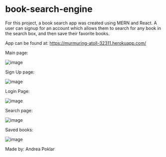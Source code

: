 # book-search-engine

For this project, a book search app was created using MERN and React. A user can signup for an account which allows them to search for any book in the search box, and then save their favorite books.

App can be found at: https://murmuring-atoll-32311.herokuapp.com/

Main page:

![image](https://user-images.githubusercontent.com/77218022/127094117-2685e30a-e60a-4fb6-b86a-4df4db5b06f4.png)

Sign Up page:

![image](https://user-images.githubusercontent.com/77218022/127094139-0ec49344-bbc0-4b15-bdce-a4b8d66f7df2.png)

Login Page:

![image](https://user-images.githubusercontent.com/77218022/127094165-cb976b6f-78d6-4d0c-a227-8bfbebdc2dc4.png)

Search page:

![image](https://user-images.githubusercontent.com/77218022/127094187-2d15b162-5916-4fb6-a3a7-82150e376263.png)

Saved books:

![image](https://user-images.githubusercontent.com/77218022/127094229-f740bd1e-04c3-48fa-983b-1758ae795bd1.png)


Made by: Andrea Poklar


